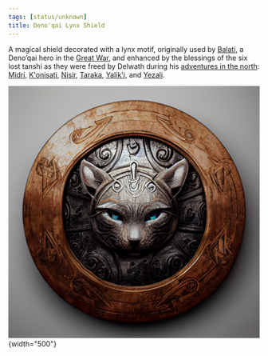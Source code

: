 ```yaml
---
tags: [status/unknown]
title: Deno'qai Lynx Shield
---
```


A magical shield decorated with a lynx motif, originally used by [Balati](<../../../../people/historical-figures/balati.md>), a Deno’qai hero in the [Great War](<../../../../events/1500s/great-war.md>), and enhanced by the blessings of the six lost tanshi as they were freed by Delwath during his [adventures in the north](<../../session-notes/session-51-52-dufr.md>): [Midri](<../../../../cosmology/gods/tanshi/midri.md>), [K'onisati](<../../../../cosmology/gods/tanshi/k-onisati.md>), [Nisir](<../../../../cosmology/gods/tanshi/nisir.md>), [Taraka](<../../../../cosmology/gods/tanshi/taraka.md>), [Yalik'i](<../../../../cosmology/gods/tanshi/yalik-i.md>), and [Yezali](<../../../../cosmology/gods/tanshi/yezali.md>).

![Lynx Shield](../../../../assets/lynx-shield.png){width="500"}